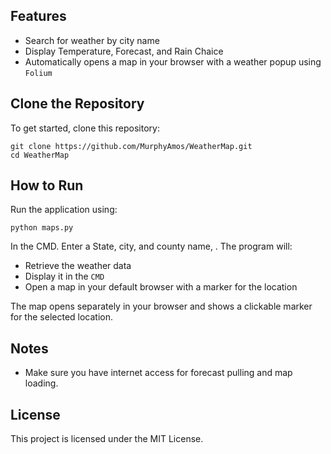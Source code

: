 Features
--------
- Search for weather by city name
- Display Temperature, Forecast, and Rain Chaice
- Automatically opens a map in your browser with a weather popup using `Folium`

Clone the Repository
--------------------
To get started, clone this repository:

    git clone https://github.com/MurphyAmos/WeatherMap.git
    cd WeatherMap

How to Run
----------
Run the application using:

    python maps.py

In the CMD. Enter a State, city, and county name, . The program will:
- Retrieve the weather data
- Display it in the `CMD`
- Open a map in your default browser with a marker for the location


The map opens separately in your browser and shows a clickable marker for the selected location.

Notes
-----
- Make sure you have internet access for forecast pulling and map loading.


License
-------
This project is licensed under the MIT License.

